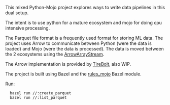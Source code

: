 This mixed Python-Mojo project explores ways to write data pipelines in this dual setup.

The intent is to use python for a mature ecosystem and mojo for doing cpu intensive processing.

The Parquet file format is a frequently used format for storing ML data. The project uses Arrow to
communicate between Python (were the data is loaded) and Mojo (were the data is processed). The data
is moved between the 2 ecosystems using the [ArrowArrayStream](https://arrow.apache.org/docs/format/CDataInterface/PyCapsuleInterface.html).

The Arrow implementation is provided by [TireBolt](https://github.com/kszucs/firebolt), also WIP.

The project is built using Bazel and the [rules_mojo](https://github.com/modular/rules_mojo) Bazel module.

Run:

```
  bazel run //:create_parquet
  bazel run //:list_parquet
```


